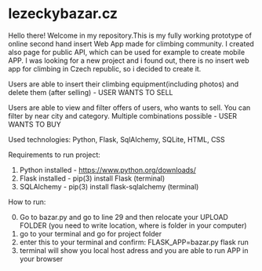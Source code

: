 # lezeckybazar.cz

Hello there! Welcome in my repository.This is my fully working prototype of online second hand insert Web App made for climbing community.
I created also page for public API, which can be used for example to create mobile APP. 
I was looking for a new project and i found out, there is no insert web app for climbing in Czech republic, so i decided to create it. 

<p>Users are able to insert their climbing equipment(including photos) and delete them (after selling) - USER WANTS TO SELL </p>
<p>Users are able to view and filter offers of users, who wants to sell. You can filter by near city and category. Multiple combinations possible - USER WANTS TO BUY </p>

Used technologies: Python, Flask, SqlAlchemy, SQLite, HTML, CSS


Requirements to run project:

1. Python installed - https://www.python.org/downloads/
2. Flask installed - pip(3) install Flask (terminal)
3. SQLAlchemy - pip(3) install flask-sqlalchemy (terminal)

How to run:

0. Go to bazar.py and go to line 29 and then relocate your UPLOAD FOLDER (you need to write location, where is folder in your computer)
1. go to your terminal and go for project folder
2. enter this to your terminal and confirm: FLASK_APP=bazar.py flask run
3. terminal will show you local host adress and you are able to run APP in your browser
